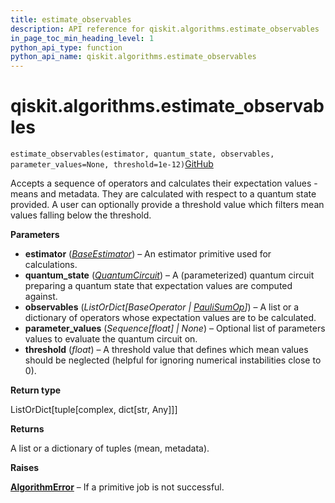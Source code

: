 ```yaml
---
title: estimate_observables
description: API reference for qiskit.algorithms.estimate_observables
in_page_toc_min_heading_level: 1
python_api_type: function
python_api_name: qiskit.algorithms.estimate_observables
---
```


# qiskit.algorithms.estimate\_observables

<span id="qiskit.algorithms.estimate_observables" />

`estimate_observables(estimator, quantum_state, observables, parameter_values=None, threshold=1e-12)`[GitHub](https://github.com/qiskit/qiskit/tree/stable/0.41/qiskit/algorithms/observables_evaluator.py "view source code")

Accepts a sequence of operators and calculates their expectation values - means and metadata. They are calculated with respect to a quantum state provided. A user can optionally provide a threshold value which filters mean values falling below the threshold.

**Parameters**

*   **estimator** ([*BaseEstimator*](qiskit.primitives.BaseEstimator "qiskit.primitives.BaseEstimator")) – An estimator primitive used for calculations.
*   **quantum\_state** ([*QuantumCircuit*](qiskit.circuit.QuantumCircuit "qiskit.circuit.QuantumCircuit")) – A (parameterized) quantum circuit preparing a quantum state that expectation values are computed against.
*   **observables** (*ListOrDict\[BaseOperator |* [*PauliSumOp*](qiskit.opflow.primitive_ops.PauliSumOp "qiskit.opflow.primitive_ops.PauliSumOp")*]*) – A list or a dictionary of operators whose expectation values are to be calculated.
*   **parameter\_values** (*Sequence\[float] | None*) – Optional list of parameters values to evaluate the quantum circuit on.
*   **threshold** (*float*) – A threshold value that defines which mean values should be neglected (helpful for ignoring numerical instabilities close to 0).

**Return type**

ListOrDict\[tuple\[complex, dict\[str, Any]]]

**Returns**

A list or a dictionary of tuples (mean, metadata).

**Raises**

[**AlgorithmError**](qiskit.algorithms.AlgorithmError "qiskit.algorithms.AlgorithmError") – If a primitive job is not successful.

